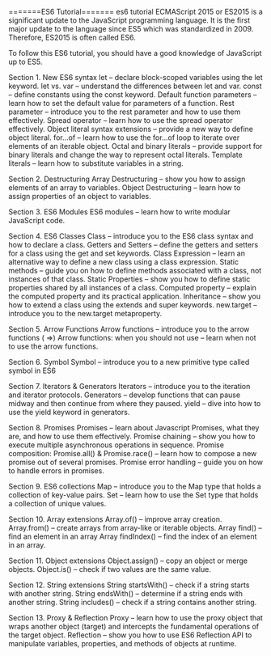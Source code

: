 =======ES6 Tutorial=======
es6 tutorial
ECMAScript 2015 or ES2015 is a significant update to the JavaScript programming language. It is the first major update to the language since ES5 which was standardized in 2009. Therefore, ES2015 is often called ES6.

To follow this ES6 tutorial, you should have a good knowledge of JavaScript up to ES5.

Section 1. New ES6 syntax
let – declare block-scoped variables using the let keyword.
let vs. var – understand the differences between let and var.
const – define constants using the const keyword.
Default function parameters – learn how to set the default value for parameters of a function.
Rest parameter – introduce you to the rest parameter and how to use them effectively.
Spread operator – learn how to use the spread operator effectively.
Object literal syntax extensions – provide a new way to define object literal.
for…of – learn how to use the for...of loop to iterate over elements of an iterable object.
Octal and binary literals –  provide support for binary literals and change the way to represent octal literals.
Template literals – learn how to substitute variables in a string.

Section 2. Destructuring
Array Destructuring – show you how to assign elements of an array to variables.
Object Destructuring – learn how to assign properties of an object to variables.

Section 3. ES6 Modules
ES6 modules – learn how to write modular JavaScript code.

Section 4. ES6 Classes
Class – introduce you to the ES6 class syntax and how to declare a class.
Getters and Setters – define the getters and setters for a class using the get and set keywords.
Class Expression – learn an alternative way to define a new class using a class expression.
Static methods – guide you on how to define methods associated with a class, not instances of that class.
Static Properties – show you how to define static properties shared by all instances of a class.
Computed property – explain the computed property and its practical application.
Inheritance – show you how to extend a class using the extends and super keywords.
new.target – introduce you to the new.target metaproperty.

Section 5. Arrow Functions
Arrow functions – introduce you to the arrow functions ( =>)
Arrow functions: when you should not use – learn when not to use the arrow functions.

Section 6. Symbol
Symbol – introduce you to a new primitive type called symbol in ES6

Section 7. Iterators & Generators
Iterators – introduce you to the iteration and iterator protocols.
Generators – develop functions that can pause midway and then continue from where they paused.
yield – dive into how to use the yield keyword in generators.

Section 8. Promises
Promises – learn about Javascript Promises, what they are, and how to use them effectively.
Promise chaining – show you how to execute multiple asynchronous operations in sequence.
Promise composition: Promise.all() & Promise.race() – learn how to compose a new promise out of several promises.
Promise error handling – guide you on how to handle errors in promises.

Section 9. ES6 collections
Map – introduce you to the Map type that holds a collection of key-value pairs.
Set – learn how to use the Set type that holds a collection of unique values.

Section 10. Array extensions
Array.of() – improve array creation.
Array.from() – create arrays from array-like or iterable objects.
Array find() – find an element in an array
Array findIndex() – find the index of an element in an array.

Section 11. Object extensions
Object.assign() – copy an object or merge objects.
Object.is() – check if two values are the same value.

Section 12. String extensions
String startsWith() – check if a string starts with another string.
String endsWith() – determine if a string ends with another string.
String includes() – check if a string contains another string.

Section 13. Proxy & Reflection
Proxy – learn how to use the proxy object that wraps another object (target) and intercepts the fundamental operations of the target object.
Reflection –  show you how to use ES6 Reflection API to manipulate variables, properties, and methods of objects at runtime.